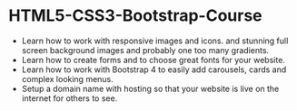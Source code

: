 # HTML5-CSS3-Bootstrap-Course

- Learn how to work with responsive images and icons. and stunning full screen background images and probably one too many gradients.
- Learn how to create forms and to choose great fonts for your website.
- Learn how to work with Bootstrap 4 to easily add carousels, cards and complex looking menus.
- Setup a domain name with hosting so that your website is live on the internet for others to see.
